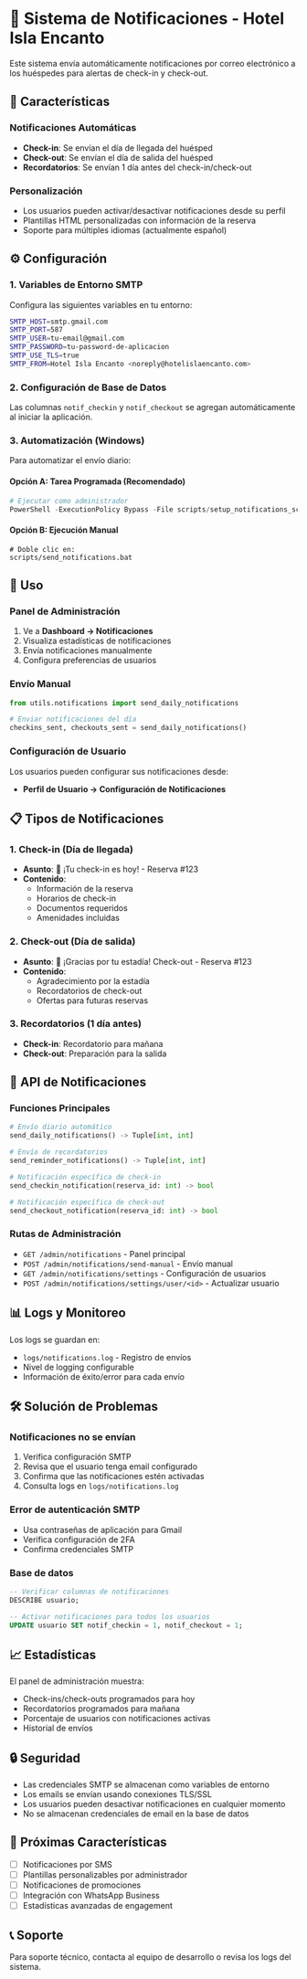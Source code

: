 # 📧 Sistema de Notificaciones - Hotel Isla Encanto

Este sistema envía automáticamente notificaciones por correo electrónico a los huéspedes para alertas de check-in y check-out.

## 🚀 Características

### Notificaciones Automáticas
- **Check-in**: Se envían el día de llegada del huésped
- **Check-out**: Se envían el día de salida del huésped
- **Recordatorios**: Se envían 1 día antes del check-in/check-out

### Personalización
- Los usuarios pueden activar/desactivar notificaciones desde su perfil
- Plantillas HTML personalizadas con información de la reserva
- Soporte para múltiples idiomas (actualmente español)

## ⚙️ Configuración

### 1. Variables de Entorno SMTP
Configura las siguientes variables en tu entorno:

```bash
SMTP_HOST=smtp.gmail.com
SMTP_PORT=587
SMTP_USER=tu-email@gmail.com
SMTP_PASSWORD=tu-password-de-aplicacion
SMTP_USE_TLS=true
SMTP_FROM=Hotel Isla Encanto <noreply@hotelislaencanto.com>
```

### 2. Configuración de Base de Datos
Las columnas `notif_checkin` y `notif_checkout` se agregan automáticamente al iniciar la aplicación.

### 3. Automatización (Windows)
Para automatizar el envío diario:

#### Opción A: Tarea Programada (Recomendado)
```powershell
# Ejecutar como administrador
PowerShell -ExecutionPolicy Bypass -File scripts/setup_notifications_scheduler.ps1
```

#### Opción B: Ejecución Manual
```batch
# Doble clic en:
scripts/send_notifications.bat
```

## 🎯 Uso

### Panel de Administración
1. Ve a **Dashboard → Notificaciones**
2. Visualiza estadísticas de notificaciones
3. Envía notificaciones manualmente
4. Configura preferencias de usuarios

### Envío Manual
```python
from utils.notifications import send_daily_notifications

# Enviar notificaciones del día
checkins_sent, checkouts_sent = send_daily_notifications()
```

### Configuración de Usuario
Los usuarios pueden configurar sus notificaciones desde:
- **Perfil de Usuario → Configuración de Notificaciones**

## 📋 Tipos de Notificaciones

### 1. Check-in (Día de llegada)
- **Asunto**: 🏨 ¡Tu check-in es hoy! - Reserva #123
- **Contenido**: 
  - Información de la reserva
  - Horarios de check-in
  - Documentos requeridos
  - Amenidades incluidas

### 2. Check-out (Día de salida)
- **Asunto**: 🌅 ¡Gracias por tu estadía! Check-out - Reserva #123
- **Contenido**:
  - Agradecimiento por la estadía
  - Recordatorios de check-out
  - Ofertas para futuras reservas

### 3. Recordatorios (1 día antes)
- **Check-in**: Recordatorio para mañana
- **Check-out**: Preparación para la salida

## 🔧 API de Notificaciones

### Funciones Principales

```python
# Envío diario automático
send_daily_notifications() -> Tuple[int, int]

# Envío de recordatorios
send_reminder_notifications() -> Tuple[int, int]

# Notificación específica de check-in
send_checkin_notification(reserva_id: int) -> bool

# Notificación específica de check-out
send_checkout_notification(reserva_id: int) -> bool
```

### Rutas de Administración

- `GET /admin/notifications` - Panel principal
- `POST /admin/notifications/send-manual` - Envío manual
- `GET /admin/notifications/settings` - Configuración de usuarios
- `POST /admin/notifications/settings/user/<id>` - Actualizar usuario

## 📊 Logs y Monitoreo

Los logs se guardan en:
- `logs/notifications.log` - Registro de envíos
- Nivel de logging configurable
- Información de éxito/error para cada envío

## 🛠️ Solución de Problemas

### Notificaciones no se envían
1. Verifica configuración SMTP
2. Revisa que el usuario tenga email configurado
3. Confirma que las notificaciones estén activadas
4. Consulta logs en `logs/notifications.log`

### Error de autenticación SMTP
- Usa contraseñas de aplicación para Gmail
- Verifica configuración de 2FA
- Confirma credenciales SMTP

### Base de datos
```sql
-- Verificar columnas de notificaciones
DESCRIBE usuario;

-- Activar notificaciones para todos los usuarios
UPDATE usuario SET notif_checkin = 1, notif_checkout = 1;
```

## 📈 Estadísticas

El panel de administración muestra:
- Check-ins/check-outs programados para hoy
- Recordatorios programados para mañana
- Porcentaje de usuarios con notificaciones activas
- Historial de envíos

## 🔒 Seguridad

- Las credenciales SMTP se almacenan como variables de entorno
- Los emails se envían usando conexiones TLS/SSL
- Los usuarios pueden desactivar notificaciones en cualquier momento
- No se almacenan credenciales de email en la base de datos

## 🚀 Próximas Características

- [ ] Notificaciones por SMS
- [ ] Plantillas personalizables por administrador
- [ ] Notificaciones de promociones
- [ ] Integración con WhatsApp Business
- [ ] Estadísticas avanzadas de engagement

## 📞 Soporte

Para soporte técnico, contacta al equipo de desarrollo o revisa los logs del sistema.